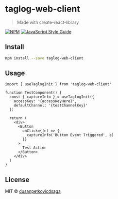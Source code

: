 # taglog-web-client

> Made with create-react-library

[![NPM](https://img.shields.io/npm/v/taglog-web-client.svg)](https://www.npmjs.com/package/taglog-web-client) [![JavaScript Style Guide](https://img.shields.io/badge/code_style-standard-brightgreen.svg)](https://standardjs.com)

## Install

```bash
npm install --save taglog-web-client
```

## Usage

```tsx
import { useTaglogInit } from 'taglog-web-client'

function TestComponent() {
  const { captureInfo } = useTaglogInit({
    accessKey: '{accessKeyHere}',
    defaultChannel: '{testChannelKey}'
  })

  return (
    <div>
      <Button
        onClick={(e) => {
          captureInfo('Button Event Triggered', e)
        }}
      >
        Test Action
      </Button>
    </div>
  )
}
```

## License

MIT © [dusanpetkovicdsaga](https://github.com/dusanpetkovicdsaga)
